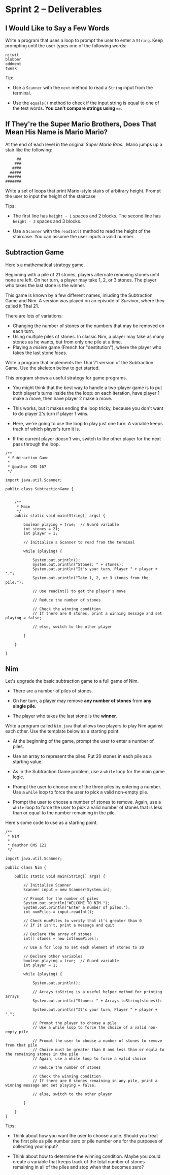 # Sprint 2 &ndash; Deliverables


## I Would Like to Say a Few Words

Write a program that uses a loop to prompt the user to enter a `String`. Keep prompting until the user types one of the following words:

```
nitwit
blubber
oddment
tweak
```

Tip:

- Use a `Scanner` with the `next` method to read a `String` input from the terminal.

- Use the `equals()` method to check if the input string is equal to one of the test words. **You can't compare strings using `==`**.


## If They're the Super Mario Brothers, Does That Mean His Name is Mario Mario?

At the end of each level in the original *Super Mario Bros.*, Mario jumps up a stair like the following:

```
     ##
    ###
   ####
  #####
 ######
#######
```

Write a set of loops that print Mario-style stairs of arbitrary height. Prompt the user to input the height of the staircase

Tips: 

- The first line has `height - 1` spaces and 2 blocks. The second line has `height - 2` spaces and 3 blocks.

- Use a `Scanner` with the `readInt()` method to read the height of the staircase. You can assume the user inputs a valid number.



## Subtraction Game

Here's a mathematical strategy game.

Beginning with a pile of 21 stones, players alternate removing stones until none are left. On her turn, a player may take 1, 2,
or 3 stones. The player who takes the last stone is the winner.

This game is known by a few different names, inluding the Subtraction Game and Nim. 
A version was played on an episode of *Survivor*, where they called it Thai 21.

There are lots of variations:

- Changing the number of stones or the numbers that may be removed on each turn.
- Using multiple piles of stones. In classic Nim, a player may take as many stones as he wants, but from only one pile at a time.
- Playing a *misère* game (French for "destitution"), where the player who takes the last stone *loses*.

Write a program that implements the Thai 21 version of the Subtraction Game. Use the skeleton below to get started.

This program shows a useful strategy for game programs.

- You might think that the best way to handle a two-player game is to put both player's turns inside the the loop: on each iteration,
have player 1 make a move, then have player 2 make a move.

- This works, but it makes ending the loop tricky, because you don't want to do player 2's turn if player 1 wins.

- Here, we're going to use the loop to play just one turn. A variable keeps track of which player's turn it is.

- If the current player *doesn't* win, switch to the other player for the next pass through the loop.

```
/**
 * Subtraction Game
 *
 * @author CMS 167
 */

import java.util.Scanner;

public class SubtractionGame {
    
    
    /**
     * Main
     */
    public static void main(String[] args) {
    
        boolean playing = true;  // Guard variable
        int stones = 21;
        int player = 1;
        
        // Initialize a Scanner to read from the terminal
        
        while (playing) {
        
            System.out.println();
            System.out.println("Stones: " + stones):
            System.out.println("It's your turn, Player " + player + ".";
            System.out.println("Take 1, 2, or 3 stones from the pile.");
            
            // Use readInt() to get the player's move
            
            // Reduce the number of stones
            
            // Check the winning condition
            // If there are 0 stones, print a winning message and set playing = false;
            
            // else, switch to the other player
        
        }
        
    }

}
```

## Nim

Let's upgrade the basic subtraction game to a full game of Nim.

- There are a number of piles of stones.

- On her turn, a player may remove **any number of stones** from **any single pile**.

- The player who takes the last stone is the **winner**.

Write a program called `Nim.java` that allows two players to play Nim against each other. Use the template below as a starting point.

- At the beginning of the game, prompt the user to enter a number of piles.

- Use an array to represent the piles. Put 20 stones in each pile as a starting value.

- As in the Subtraction Game problem, use a `while` loop for the main game logic.

- Prompt the user to choose one of the three piles by entering a number. Use a `while` loop to force the user to pick a valid non-empty pile.

- Prompt the user to choose a number of stones to remove. Again, use a `while` loop to force the user to pick a valid number of stones that is less than or equal
to the number remaining in the pile.

Here's some code to use as a starting point.

```
/**
 * NIM
 *
 * @author CMS 121
 */
 
import java.util.Scanner;
 
public class Nim {

    public static void main(String[] args) {
    
        // Initialize Scanner
        Scanner input = new Scanner(System.in);
        
        // Prompt for the number of piles
        System.out.println("WELCOME TO NIM.");
        System.out.println("Enter a number of piles.");
        int numPiles = input.readInt();
        
        // Check numPiles to verify that it's greater than 0
        // If it isn't, print a message and quit
        
        // Declare the array of stones
        int[] stones = new int[numPiles];
        
        // Use a for loop to set each element of stones to 20
        
        // Declare other variables
        boolean playing = true;  // Guard variable
        int player = 1;
                
        while (playing) {
        
            System.out.println();
            
            // Arrays.toString is a useful helper method for printing arrays
            System.out.println("Stones: " + Arrays.toString(stones)):
            
            System.out.println("It's your turn, Player " + player + ".";
            
            // Prompt the player to choose a pile
            // Use a while loop to force the choice of a valid non-empty pile
            
            // Prompt the user to choose a number of stones to remove from that pile
            // Choice must be greater than 0 and less than or equla to the remaining stones in the pile
            // Again, use a while loop to force a valid choice

            // Reduce the number of stones
            
            // Check the winning condition
            // If there are 0 stones remaining in any pile, print a winning message and set playing = false;
            
            // else, switch to the other player
        
        }
    
    }
}
```

Tips:

- Think about how you want the user to choose a pile. Should you treat the first pile as pile number zero or pile number one for the purposes 
of collecting your input?

- Think about how to determine the winning condition. Maybe you could create a variable that keeps track of the total number of stones remaining
in all of the piles and stop when that becomes zero?


